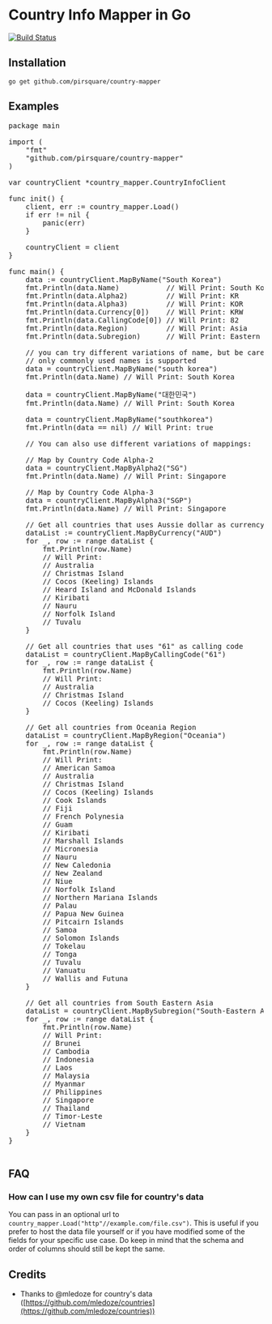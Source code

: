 # Country Info Mapper in Go
[![Build Status](https://travis-ci.org/pirsquare/country-mapper.svg?branch=master)](https://travis-ci.org/pirsquare/country-mapper)

## Installation

    go get github.com/pirsquare/country-mapper


## Examples
<pre>
package main

import (
	"fmt"
	"github.com/pirsquare/country-mapper"
)

var countryClient *country_mapper.CountryInfoClient

func init() {
	client, err := country_mapper.Load()
	if err != nil {
		panic(err)
	}

	countryClient = client
}

func main() {
	data := countryClient.MapByName("South Korea")
	fmt.Println(data.Name)           // Will Print: South Korea
	fmt.Println(data.Alpha2)         // Will Print: KR
	fmt.Println(data.Alpha3)         // Will Print: KOR
	fmt.Println(data.Currency[0])    // Will Print: KRW
	fmt.Println(data.CallingCode[0]) // Will Print: 82
	fmt.Println(data.Region)         // Will Print: Asia
	fmt.Println(data.Subregion)      // Will Print: Eastern Asia

	// you can try different variations of name, but be careful though, 
	// only commonly used names is supported
	data = countryClient.MapByName("south korea")
	fmt.Println(data.Name) // Will Print: South Korea

	data = countryClient.MapByName("대한민국")
	fmt.Println(data.Name) // Will Print: South Korea

	data = countryClient.MapByName("southkorea")
	fmt.Println(data == nil) // Will Print: true

	// You can also use different variations of mappings:

	// Map by Country Code Alpha-2
	data = countryClient.MapByAlpha2("SG")
	fmt.Println(data.Name) // Will Print: Singapore

	// Map by Country Code Alpha-3
	data = countryClient.MapByAlpha3("SGP")
	fmt.Println(data.Name) // Will Print: Singapore

	// Get all countries that uses Aussie dollar as currency
	dataList := countryClient.MapByCurrency("AUD")
	for _, row := range dataList {
		fmt.Println(row.Name)
		// Will Print:
		// Australia
		// Christmas Island
		// Cocos (Keeling) Islands
		// Heard Island and McDonald Islands
		// Kiribati
		// Nauru
		// Norfolk Island
		// Tuvalu
	}

	// Get all countries that uses "61" as calling code
	dataList = countryClient.MapByCallingCode("61")
	for _, row := range dataList {
		fmt.Println(row.Name)
		// Will Print:
		// Australia
		// Christmas Island
		// Cocos (Keeling) Islands
	}

	// Get all countries from Oceania Region
	dataList = countryClient.MapByRegion("Oceania")
	for _, row := range dataList {
		fmt.Println(row.Name)
		// Will Print:
		// American Samoa
		// Australia
		// Christmas Island
		// Cocos (Keeling) Islands
		// Cook Islands
		// Fiji
		// French Polynesia
		// Guam
		// Kiribati
		// Marshall Islands
		// Micronesia
		// Nauru
		// New Caledonia
		// New Zealand
		// Niue
		// Norfolk Island
		// Northern Mariana Islands
		// Palau
		// Papua New Guinea
		// Pitcairn Islands
		// Samoa
		// Solomon Islands
		// Tokelau
		// Tonga
		// Tuvalu
		// Vanuatu
		// Wallis and Futuna
	}

	// Get all countries from South Eastern Asia
	dataList = countryClient.MapBySubregion("South-Eastern Asia")
	for _, row := range dataList {
		fmt.Println(row.Name)
		// Will Print:
		// Brunei
		// Cambodia
		// Indonesia
		// Laos
		// Malaysia
		// Myanmar
		// Philippines
		// Singapore
		// Thailand
		// Timor-Leste
		// Vietnam
	}
}

</pre>


## FAQ
### How can I use my own csv file for country's data
You can pass in an optional url to `country_mapper.Load("http"//example.com/file.csv")`. This is useful if you prefer to host the data file yourself or if you have modified some of the fields for your specific use case. Do keep in mind that the schema and order of columns should still be kept the same.


## Credits
- Thanks to @mledoze for country's data ([https://github.com/mledoze/countries](https://github.com/mledoze/countries))